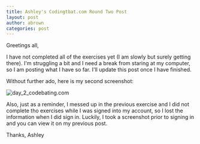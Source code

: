 ```yaml
---
title: Ashley's Codingtbat.com Round Two Post
layout: post
author: abrown
categories: post
---
```


Greetings all,

I have not completed all of the exercises yet (I am slowly but surely getting there).  I'm struggling a bit and I need a break from staring at my computer, so I am posting what I have so far. I'll update this post once I have finished.

Without further ado, here is my second screenshot: 

![day_2_codebating.com](https://lh6.googleusercontent.com/-qeSp1JMWnYE/UkOTWt-AcVI/AAAAAAAAAIw/C2zYdpueYmg/w920-h378-no/coding_bat_2.jpg)

Also, just as a reminder, I messed up in the previous exercise and I did not complete tho exercises while I was signed into my account, so I lost the information when I did sign in.  Luckily, I took a screenshot prior to signing in and you can view it on my previous post. 

Thanks,
Ashley
